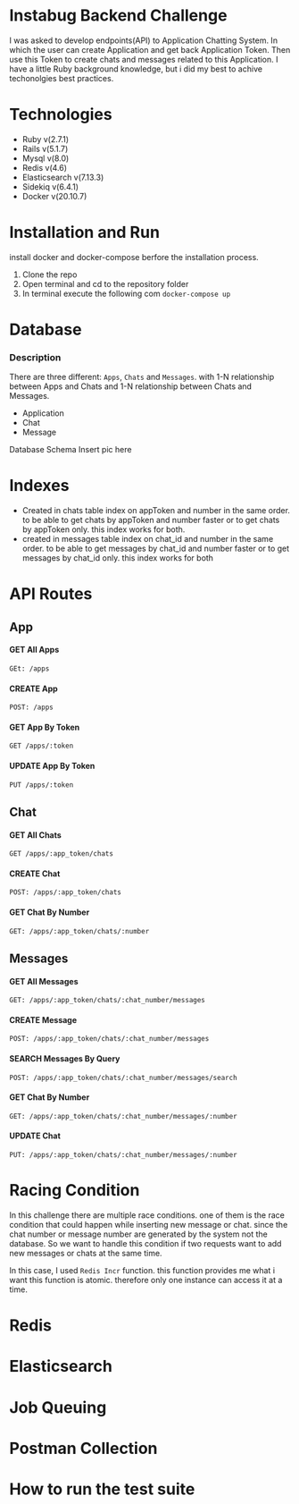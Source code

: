# Instabug Backend Challenge

I was asked to develop endpoints(API) to Application Chatting System. In which the user can create Application and get back Application Token. Then use this Token to create chats and messages related to this Application. I have a little Ruby background knowledge, but i did my best to achive techonolgies best practices.

# Technologies
  * Ruby v(2.7.1)
  * Rails v(5.1.7)
  * Mysql v(8.0)
  * Redis v(4.6)
  * Elasticsearch v(7.13.3)
  * Sidekiq v(6.4.1)
  * Docker v(20.10.7)
# Installation and Run
install docker and docker-compose berfore the installation process.

1. Clone the repo
2. Open terminal and cd to the repository folder
3. In terminal execute the following com ```docker-compose up```

# Database
### Description
There are three different: ```Apps```, ```Chats``` and ```Messages```. with 1-N relationship between Apps and Chats and 1-N relationship between Chats and Messages.

* Application
* Chat
* Message

Database Schema
Insert pic here
# Indexes
* Created in chats table index on appToken and number in the same order. to be able to get chats by appToken and number faster or to get chats by appToken only. this index works for both.
* created in messages table index on chat_id and number in the same order. to be able to get messages by chat_id and number faster or to get messages by chat_id only. this index works for both
# API Routes
## App
#### GET All Apps
    GEt: /apps
#### CREATE App
    POST: /apps
#### GET App By Token
    GET /apps/:token
#### UPDATE App By Token
    PUT /apps/:token
## Chat
#### GET All Chats
    GET /apps/:app_token/chats
#### CREATE Chat
    POST: /apps/:app_token/chats
#### GET Chat By Number
    GET: /apps/:app_token/chats/:number
## Messages
#### GET All Messages
    GET: /apps/:app_token/chats/:chat_number/messages
#### CREATE Message
    POST: /apps/:app_token/chats/:chat_number/messages
#### SEARCH Messages By Query
    POST: /apps/:app_token/chats/:chat_number/messages/search
#### GET Chat By Number
    GET: /apps/:app_token/chats/:chat_number/messages/:number
#### UPDATE Chat
    PUT: /apps/:app_token/chats/:chat_number/messages/:number
# Racing Condition
In this challenge there are multiple race conditions. one of them is the race condition that could happen while inserting new message or chat. since the chat number or message number are generated by the system not the database. So we want to handle this condition if two requests want to add new messages or chats at the same time.

In this case, I used ```Redis Incr``` function. this function provides me what i want this function is atomic. therefore only one instance can access it at a time. 
# Redis
# Elasticsearch
# Job Queuing
# Postman Collection
# How to run the test suite
